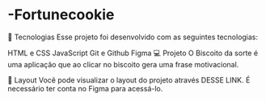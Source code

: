 # -Fortunecookie

🚀 Tecnologias
Esse projeto foi desenvolvido com as seguintes tecnologias:

HTML e CSS
JavaScript
Git e Github
Figma
💻 Projeto
O Biscoito da sorte é uma aplicação que ao clicar no biscoito gera uma frase motivacional.

🔖 Layout
Você pode visualizar o layout do projeto através DESSE LINK. É necessário ter conta no Figma para acessá-lo.
